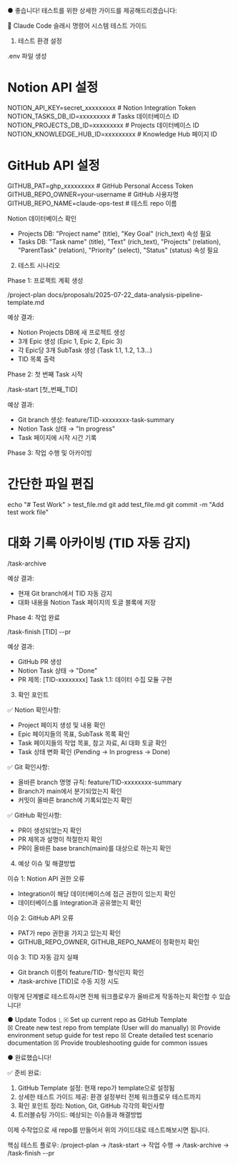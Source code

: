 ● 좋습니다! 테스트를 위한 상세한 가이드를 제공해드리겠습니다:

  🧪 Claude Code 슬래시 명령어 시스템 테스트 가이드

  1. 테스트 환경 설정

  .env 파일 생성

  # Notion API 설정
  NOTION_API_KEY=secret_xxxxxxxxx  # Notion Integration Token
  NOTION_TASKS_DB_ID=xxxxxxxxx    # Tasks 데이터베이스 ID
  NOTION_PROJECTS_DB_ID=xxxxxxxxx # Projects 데이터베이스 ID
  NOTION_KNOWLEDGE_HUB_ID=xxxxxxxxx # Knowledge Hub 페이지 ID

  # GitHub API 설정  
  GITHUB_PAT=ghp_xxxxxxxxx        # GitHub Personal Access Token
  GITHUB_REPO_OWNER=your-username # GitHub 사용자명
  GITHUB_REPO_NAME=claude-ops-test # 테스트 repo 이름

  Notion 데이터베이스 확인

  - Projects DB: "Project name" (title), "Key Goal" (rich_text) 속성 필요
  - Tasks DB: "Task name" (title), "Text" (rich_text), "Projects" (relation), "ParentTask" (relation), "Priority" (select), "Status" (status) 속성 필요

  2. 테스트 시나리오

  Phase 1: 프로젝트 계획 생성

  /project-plan docs/proposals/2025-07-22_data-analysis-pipeline-template.md

  예상 결과:
  - Notion Projects DB에 새 프로젝트 생성
  - 3개 Epic 생성 (Epic 1, Epic 2, Epic 3)
  - 각 Epic당 3개 SubTask 생성 (Task 1.1, 1.2, 1.3...)
  - TID 목록 출력

  Phase 2: 첫 번째 Task 시작

  /task-start [첫_번째_TID]

  예상 결과:
  - Git branch 생성: feature/TID-xxxxxxxx-task-summary
  - Notion Task 상태 → "In progress"
  - Task 페이지에 시작 시간 기록

  Phase 3: 작업 수행 및 아카이빙

  # 간단한 파일 편집
  echo "# Test Work" > test_file.md
  git add test_file.md
  git commit -m "Add test work file"

  # 대화 기록 아카이빙 (TID 자동 감지)
  /task-archive

  예상 결과:
  - 현재 Git branch에서 TID 자동 감지
  - 대화 내용을 Notion Task 페이지의 토글 블록에 저장

  Phase 4: 작업 완료

  /task-finish [TID] --pr

  예상 결과:
  - GitHub PR 생성
  - Notion Task 상태 → "Done"
  - PR 제목: [TID-xxxxxxxx] Task 1.1: 데이터 수집 모듈 구현

  3. 확인 포인트

  ✅ Notion 확인사항:
  - Project 페이지 생성 및 내용 확인
  - Epic 페이지들의 목표, SubTask 목록 확인
  - Task 페이지들의 작업 목표, 참고 자료, AI 대화 토글 확인
  - Task 상태 변화 확인 (Pending → In progress → Done)

  ✅ Git 확인사항:
  - 올바른 branch 명명 규칙: feature/TID-xxxxxxxx-summary
  - Branch가 main에서 분기되었는지 확인
  - 커밋이 올바른 branch에 기록되었는지 확인

  ✅ GitHub 확인사항:
  - PR이 생성되었는지 확인
  - PR 제목과 설명이 적절한지 확인
  - PR이 올바른 base branch(main)를 대상으로 하는지 확인

  4. 예상 이슈 및 해결방법

  이슈 1: Notion API 권한 오류
  - Integration이 해당 데이터베이스에 접근 권한이 있는지 확인
  - 데이터베이스를 Integration과 공유했는지 확인

  이슈 2: GitHub API 오류
  - PAT가 repo 권한을 가지고 있는지 확인
  - GITHUB_REPO_OWNER, GITHUB_REPO_NAME이 정확한지 확인

  이슈 3: TID 자동 감지 실패
  - Git branch 이름이 feature/TID- 형식인지 확인
  - /task-archive [TID]로 수동 지정 시도

  이렇게 단계별로 테스트하시면 전체 워크플로우가 올바르게 작동하는지 확인할 수 있습니다!

● Update Todos
  ⎿  ☒ Set up current repo as GitHub Template                    
     ☒ Create new test repo from template (User will do manually)
     ☒ Provide environment setup guide for test repo
     ☒ Create detailed test scenario documentation
     ☒ Provide troubleshooting guide for common issues

● 완료했습니다!

  ✅ 준비 완료:
  1. GitHub Template 설정: 현재 repo가 template으로 설정됨
  2. 상세한 테스트 가이드 제공: 환경 설정부터 전체 워크플로우 테스트까지
  3. 확인 포인트 정리: Notion, Git, GitHub 각각의 확인사항
  4. 트러블슈팅 가이드: 예상되는 이슈들과 해결방법

  이제 수작업으로 새 repo를 만들어서 위의 가이드대로 테스트해보시면 됩니다.

  핵심 테스트 플로우:
  /project-plan → /task-start → 작업 수행 → /task-archive → /task-finish --pr